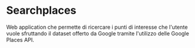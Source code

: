 # Searchplaces
Web application che permette di ricercare i punti di interesse che l'utente vuole sfruttando il dataset offerto da Google tramite l'utilizzo delle Google Places API.

